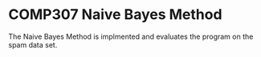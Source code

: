 # COMP307 Naive Bayes Method
The Naive Bayes Method is implmented and evaluates the program on the spam data set.
